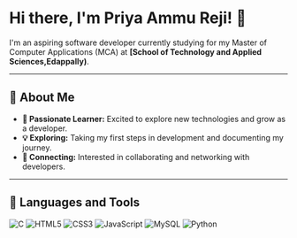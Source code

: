 # Hi there, I'm Priya Ammu Reji! 👋  

I'm an aspiring software developer currently studying for my Master of Computer Applications (MCA) at **[School of Technology and Applied Sciences,Edappally)**.  

---

## 🌱 About Me  
- **🚀 Passionate Learner:** Excited to explore new technologies and grow as a developer.  
- **💡 Exploring:** Taking my first steps in development and documenting my journey.  
- **🤝 Connecting:** Interested in collaborating and networking with developers.  

---

## 🔧 Languages and Tools  
![C](https://img.shields.io/badge/-C-A8B9CC?style=flat&logo=c&logoColor=white) 
![HTML5](https://img.shields.io/badge/-HTML5-E34F26?style=flat&logo=html5&logoColor=white) 
![CSS3](https://img.shields.io/badge/-CSS3-1572B6?style=flat&logo=css3&logoColor=white) 
![JavaScript](https://img.shields.io/badge/-JavaScript-F7DF1E?style=flat&logo=javascript&logoColor=black) 
![MySQL](https://img.shields.io/badge/-MySQL-4479A1?style=flat&logo=mysql&logoColor=white) 
![Python](https://img.shields.io/badge/-Python-3776AB?style=flat&logo=python&logoColor=white)

